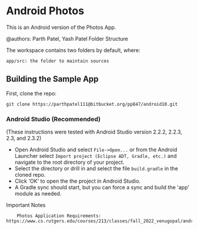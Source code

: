 Android Photos
=============================

This is an Android version of the Photos App.

@authors: Parth Patel, Yash Patel
Folder Structure

The workspace contains two folders by default, where:

    app/src: the folder to maintain sources

## Building the Sample App

First, clone the repo:

`git clone https://parthpatel111@bitbucket.org/pp847/android10.git`

### Android Studio (Recommended)

(These instructions were tested with Android Studio version 2.2.2, 2.2.3, 2.3, and 2.3.2)

* Open Android Studio and select `File->Open...` or from the Android Launcher select `Import project (Eclipse ADT, Gradle, etc.)` and navigate to the root directory of your project.
* Select the directory or drill in and select the file `build.gradle` in the cloned repo.
* Click 'OK' to open the the project in Android Studio.
* A Gradle sync should start, but you can force a sync and build the 'app' module as needed.


Important Notes

        Photos Application Requirements: https://www.cs.rutgers.edu/courses/213/classes/fall_2022_venugopal/android/android.html
